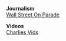 

**Journalism**\
[Wall Street On Parade](https://wallstreetonparade.com/)



**Videos**\
[Charlies Vids](https://www.youtube.com/channel/UCIDaSv47u-Y8uXfbkmEGaxw)
